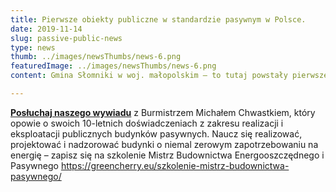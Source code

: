```yaml
---
title: Pierwsze obiekty publiczne w standardzie pasywnym w Polsce. 
date: 2019-11-14
slug: passive-public-news
type: news
thumb: ../images/newsThumbs/news-6.png
featuredImage: ../images/newsThumbs/news-6.png
content: Gmina Słomniki w woj. małopolskim – to tutaj powstały pierwsze obiekty publiczne w standardzie pasywnym w Polsce. W roku 2010 hala sportowa i kolejno przedszkole i ośrodek zdrowia.

---
```

**<a href="https://www.youtube.com/watch?v=TQ4fvx9xYoA&t=12s" target="_blank">Posłuchaj naszego wywiadu</a>** z Burmistrzem Michałem Chwastkiem, który opowie o swoich 10-letnich doświadczeniach z zakresu realizacji i eksploatacji publicznych budynków pasywnych. Naucz się realizować, projektować i nadzorować budynki o niemal zerowym zapotrzebowaniu na energię – zapisz się na szkolenie Mistrz Budownictwa Energooszczędnego i Pasywnego
https://greencherry.eu/szkolenie-mistrz-budownictwa-pasywnego/
